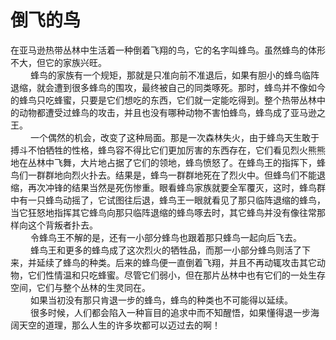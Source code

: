 # 倒飞的鸟

在亚马逊热带丛林中生活着一种倒着飞翔的鸟，它的名字叫蜂鸟。虽然蜂鸟的体形不大，但它的家族兴旺。  
　　  蜂鸟的家族有一个规矩，那就是只准向前不准退后，如果有胆小的蜂鸟临阵退缩，就会遭到很多蜂鸟的围攻，最终被自己的同类啄死。那时，蜂鸟并不像如今的蜂鸟只吃蜂蜜，只要是它们想吃的东西，它们就一定能吃得到。整个热带丛林中的动物都遭受过蜂鸟的攻击，并且也没有哪种动物不害怕蜂鸟，蜂鸟成了亚马逊之王。  
　　  一个偶然的机会，改变了这种局面。那是一次森林失火，由于蜂鸟天生敢于搏斗不怕牺牲的性格，蜂鸟容不得比它们更加厉害的东西存在，它们看见烈火熊熊地在丛林中飞舞，大片地占据了它们的领地，蜂鸟愤怒了。在蜂鸟王的指挥下，蜂鸟们一群群地向烈火扑去。结果是，蜂鸟一群群地死在了烈火中。但蜂鸟们不能退缩，再次冲锋的结果当然是死伤惨重。眼看蜂鸟家族就要全军覆灭，这时，蜂鸟群中有一只蜂鸟动摇了，它试图往后退，蜂鸟王一眼就看见了那只临阵退缩的蜂鸟，当它狂怒地指挥其它蜂鸟向那只临阵退缩的蜂鸟啄去时，其它蜂鸟并没有像往常那样向这个背叛者扑去。  
　　  令蜂鸟王不解的是，还有一小部分蜂鸟也跟着那只蜂鸟一起向后飞去。  
　　  蜂鸟王和更多的蜂鸟成了这次烈火的牺牲品，而那一小部分蜂鸟则活了下来，并延续了蜂鸟的种类。后来的蜂鸟便一直倒着飞翔，并且不再动辄攻击其它动物，它们性情温和只吃蜂蜜。尽管它们弱小，但在那片丛林中也有它们的一处生存空间，它们与整个丛林的生灵同在。  
　　  如果当初没有那只肯退一步的蜂鸟，蜂鸟的种类也不可能得以延续。  
　　  很多时候，人们都会陷入一种盲目的追求中而不知醒悟，如果懂得退一步海阔天空的道理，那么人生的许多坎都可以迈过去的啊！
  